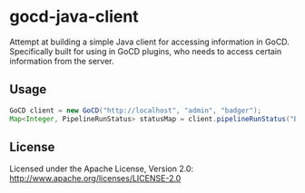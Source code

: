 # gocd-java-client

Attempt at building a simple Java client for accessing information in GoCD. Specifically built for using in GoCD plugins, who needs to access certain information from the server.

## Usage
```java
GoCD client = new GoCD("http://localhost", "admin", "badger");
Map<Integer, PipelineRunStatus> statusMap = client.pipelineRunStatus("Build-Linux");
```

## License
Licensed under the Apache License, Version 2.0: http://www.apache.org/licenses/LICENSE-2.0
